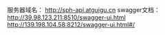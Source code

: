 服务器域名：
http://sph-api.atguigu.cn
swagger文档：
http://39.98.123.211:8510/swagger-ui.html
http://139.198.104.58:8212/swagger-ui.html#/

